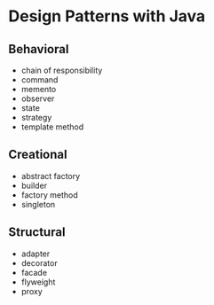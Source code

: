 # Design Patterns with Java

## Behavioral
* chain of responsibility
* command
* memento
* observer
* state
* strategy
* template method

## Creational
* abstract factory
* builder
* factory method
* singleton

## Structural
* adapter
* decorator
* facade
* flyweight
* proxy


